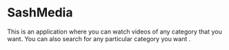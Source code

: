 # SashMedia
This is an application where you can watch videos of any category that you want. You can also search for any particular category you want .
